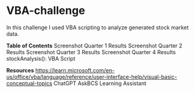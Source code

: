 # VBA-challenge

In this challenge I used VBA scripting to analyze generated stock market data.

**Table of Contents**
Screenshot Quarter 1 Results
Screenshot Quarter 2 Results
Screenshot Quarter 3 Results
Screenshot Quarter 4 Results
stockAnalysis(): VBA Script


**Resources**
https://learn.microsoft.com/en-us/office/vba/language/reference/user-interface-help/visual-basic-conceptual-topics
ChatGPT
AskBCS Learning Assistant
